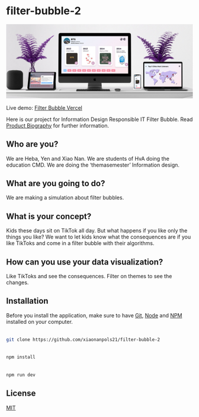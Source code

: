 # filter-bubble-2

![cover](https://github.com/xiaonanpols21/tech-track-22-23/blob/main/images/wiki/cover.jpg)

Live demo: [Filter Bubble Vercel]()

Here is our project for Information Design Responsible IT Filter Bubble. Read [Product Biography](https://www.notion.so/Filter-bubble-ecdfb2ec22ea4e55801230b0a897bdc0) for further information.

## Who are you?

We are Heba, Yen and Xiao Nan. We are students of HvA doing the education CMD. We are doing the ‘themasemester’ Information design.

## What are you going to do?

We are making a simulation about filter bubbles.

## What is your concept?

Kids these days sit on TikTok all day. But what happens if you like only the things you like? We want to let kids know what the consequences are if you like TikToks and come in a filter bubble with their algorithms. 

## How can you use your data visualization?

Like TikToks and see the consequences. Filter on themes to see the changes. 

## Installation

Before you install the application, make sure to have [Git](https://git-scm.com/book/en/v2/Getting-Started-Installing-Git), [Node](https://nodejs.org/en/download/) and [NPM](https://docs.npmjs.com/downloading-and-installing-node-js-and-npm) installed on your computer.

``` bash

git clone https://github.com/xiaonanpols21/filter-bubble-2

```
``` bash

npm install

```

``` bash

npm run dev

```

## License

[MIT](https://github.com/xiaonanpols21/filter-bubble-2/blob/main/LICENSE)
